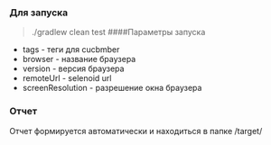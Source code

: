 

### Для запуска

> ./gradlew clean test 
####Параметры запуска
* tags              - теги для cucbmber
* browser           - название браузера
* version           - версия браузера
* remoteUrl         - selenoid url
* screenResolution  - разрешение окна браузера  

### Отчет
Отчет формируется автоматически и находиться в папке /target/
